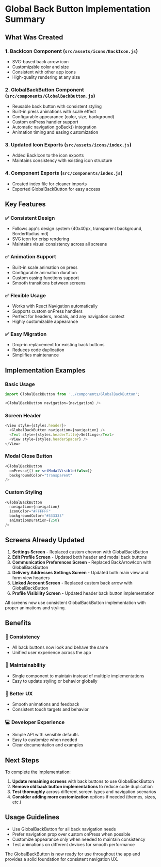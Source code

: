 # Global Back Button Implementation Summary

## What Was Created

### 1. BackIcon Component (`src/assets/icons/BackIcon.js`)
- SVG-based back arrow icon
- Customizable color and size
- Consistent with other app icons
- High-quality rendering at any size

### 2. GlobalBackButton Component (`src/components/GlobalBackButton.js`)
- Reusable back button with consistent styling
- Built-in press animations with scale effect
- Configurable appearance (color, size, background)
- Custom onPress handler support
- Automatic navigation.goBack() integration
- Animation timing and easing customization

### 3. Updated Icon Exports (`src/assets/icons/index.js`)
- Added BackIcon to the icon exports
- Maintains consistency with existing icon structure

### 4. Component Exports (`src/components/index.js`)
- Created index file for cleaner imports
- Exported GlobalBackButton for easy access

## Key Features

### ✅ Consistent Design
- Follows app's design system (40x40px, transparent background, BorderRadius.md)
- SVG icon for crisp rendering
- Maintains visual consistency across all screens

### ✅ Animation Support
- Built-in scale animation on press
- Configurable animation duration
- Custom easing functions support
- Smooth transitions between screens

### ✅ Flexible Usage
- Works with React Navigation automatically
- Supports custom onPress handlers
- Perfect for headers, modals, and any navigation context
- Highly customizable appearance

### ✅ Easy Migration
- Drop-in replacement for existing back buttons
- Reduces code duplication
- Simplifies maintenance

## Implementation Examples

### Basic Usage
```javascript
import GlobalBackButton from '../components/GlobalBackButton';

<GlobalBackButton navigation={navigation} />
```

### Screen Header
```javascript
<View style={styles.header}>
  <GlobalBackButton navigation={navigation} />
  <Text style={styles.headerTitle}>Settings</Text>
  <View style={styles.headerSpacer} />
</View>
```

### Modal Close Button
```javascript
<GlobalBackButton 
  onPress={() => setModalVisible(false)}
  backgroundColor="transparent"
/>
```

### Custom Styling
```javascript
<GlobalBackButton 
  navigation={navigation}
  iconColor="#FFFFFF"
  backgroundColor="#333333"
  animationDuration={250}
/>
```

## Screens Already Updated

1. **Settings Screen** - Replaced custom chevron with GlobalBackButton
2. **Edit Profile Screen** - Updated both header and modal back buttons
3. **Communication Preferences Screen** - Replaced BackArrowIcon with GlobalBackButton
4. **Delivery Addresses Settings Screen** - Updated both main view and form view headers
5. **Linked Account Screen** - Replaced custom back arrow with GlobalBackButton  
6. **Profile Visibility Screen** - Updated header back button implementation

All screens now use consistent GlobalBackButton implementation with proper animations and styling.

## Benefits

### 🎯 Consistency
- All back buttons now look and behave the same
- Unified user experience across the app

### 🔧 Maintainability  
- Single component to maintain instead of multiple implementations
- Easy to update styling or behavior globally

### 📱 Better UX
- Smooth animations and feedback
- Consistent touch targets and behavior

### 💻 Developer Experience
- Simple API with sensible defaults
- Easy to customize when needed
- Clear documentation and examples

## Next Steps

To complete the implementation:

1. **Update remaining screens** with back buttons to use GlobalBackButton
2. **Remove old back button implementations** to reduce code duplication  
3. **Test thoroughly** across different screen types and navigation scenarios
4. **Consider adding more customization** options if needed (themes, sizes, etc.)

## Usage Guidelines

- Use GlobalBackButton for all back navigation needs
- Prefer navigation prop over custom onPress when possible
- Customize appearance only when needed to maintain consistency
- Test animations on different devices for smooth performance

The GlobalBackButton is now ready for use throughout the app and provides a solid foundation for consistent navigation UX.
